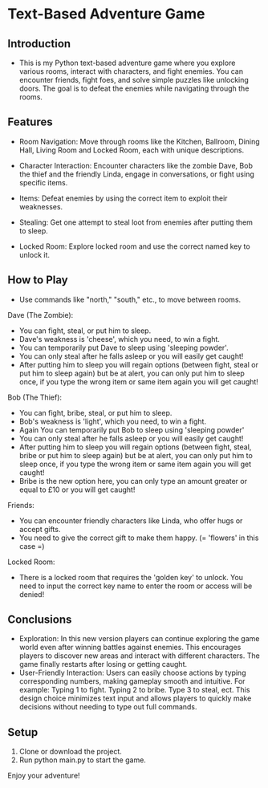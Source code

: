 # Text-Based Adventure Game

## Introduction

- This is my Python text-based adventure game where you explore various rooms, interact with characters, and fight enemies. You can encounter friends, fight foes, and solve simple puzzles like unlocking doors. The goal is to defeat the enemies while navigating through the rooms.


## Features

- Room Navigation: Move through rooms like the Kitchen, Ballroom, Dining Hall, Living Room and Locked Room, each with unique descriptions.

- Character Interaction: Encounter characters like the zombie Dave, Bob the thief and the friendly Linda, engage in conversations, or fight using specific items.

- Items: Defeat enemies by using the correct item to exploit their weaknesses.

- Stealing: Get one attempt to steal loot from enemies after putting them to sleep.

- Locked Room: Explore locked room and use the correct named key to unlock it. 


## How to Play

- Use commands like "north," "south," etc., to move between rooms.
 
  
Dave (The Zombie):

* You can fight, steal, or put him to sleep.
* Dave's weakness is 'cheese', which you need, to win a fight.
* You can temporarily put Dave to sleep using 'sleeping powder'.
* You can only steal after he falls asleep or you will easily get caught!  
* After putting him to sleep you will regain options (between fight, steal or put him to sleep again) but be at alert, you can only put him to sleep once, if you type the wrong item or same item again you will get caught!

Bob (The Thief):

* You can fight, bribe, steal, or put him to sleep.
* Bob's weakness is 'light', which you need, to win a fight.
* Again You can temporarily put Bob to sleep using 'sleeping powder'
* You can only steal after he falls asleep or you will easily get caught! 
* After putting him to sleep you will regain options (between fight, steal, bribe or put him to sleep again) but be at alert, you can only put him to sleep once, if you type the wrong item or same item again you will get caught!
* Bribe is the new option here, you can only type an amount greater or equal to £10 or you will get caught!

Friends:

* You can encounter friendly characters like Linda, who offer hugs or accept gifts.
* You need to give the correct gift to make them happy. (= 'flowers' in this case =)

Locked Room:

* There is a locked room that requires the 'golden key' to unlock. You need to input the correct key name to enter the room or access will be denied!

## Conclusions
- Exploration: In this new version players can continue exploring the game world even after winning battles against enemies. This encourages players to discover new areas and interact with different characters. The game finally restarts after losing or getting caught.
- User-Friendly Interaction: Users can easily choose actions by typing corresponding numbers, making gameplay smooth and intuitive. For example: Typing 1 to fight. Typing 2 to bribe. Type 3 to steal, ect. This design choice minimizes text input and allows players to quickly make decisions without needing to type out full commands.



## Setup

1. Clone or download the project.
2. Run python main.py to start the game.

Enjoy your adventure!













